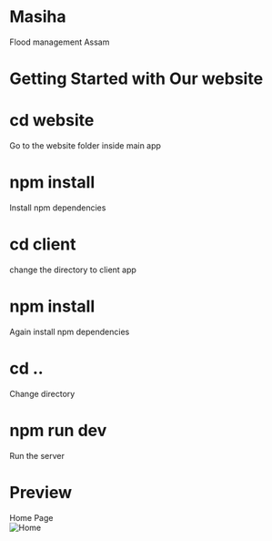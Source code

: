 # Masiha
Flood management Assam

# Getting Started with Our website

# cd website
Go to the website folder inside main app

# npm install
Install npm dependencies
# cd client 
change the directory to client app
# npm install 
Again install npm dependencies
# cd ..
Change directory
# npm run dev
Run the server

# Preview
Home Page 
<br/>
![Home](https://github.com/Samudranil-silenthero/Masiha/blob/main/website/website-snapshots/Annotation%202021-03-21%20023004.png)
